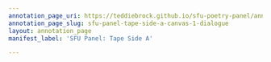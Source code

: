 ```yaml
---
annotation_page_uri: https://teddiebrock.github.io/sfu-poetry-panel/annotations/sfu-panel-tape-side-a-canvas-1-dialogue.json
annotation_page_slug: sfu-panel-tape-side-a-canvas-1-dialogue
layout: annotation_page
manifest_label: 'SFU Panel: Tape Side A'

---
```

